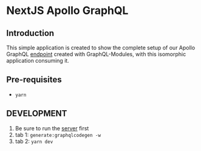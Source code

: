 # NextJS Apollo GraphQL

## Introduction
This simple application is created to show the complete setup of our Apollo GraphQL [endpoint](../server/README.md) created with GraphQL-Modules, with this isomorphic application consuming it.

## Pre-requisites
- `yarn`

## DEVELOPMENT
1. Be sure to run the [server](../server/README.md) first
2. tab 1: `generate:graphqlcodegen -w`
3. tab 2: `yarn dev`
